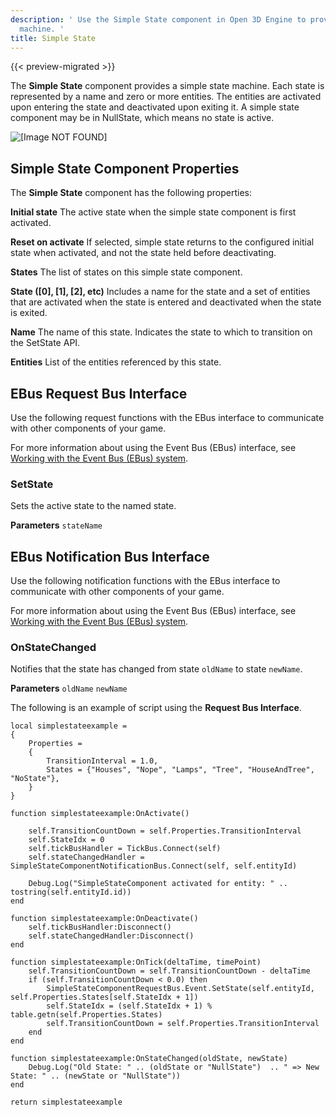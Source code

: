 ```yaml
---
description: ' Use the Simple State component in Open 3D Engine to provide a simple state
  machine. '
title: Simple State
---
```


{{< preview-migrated >}}

The **Simple State** component provides a simple state machine. Each state is represented by a name and zero or more entities. The entities are activated upon entering the state and deactivated upon exiting it. A simple state component may be in NullState, which means no state is active.

![\[Image NOT FOUND\]](/images/user-guide/component/component-simple-state.png)

## Simple State Component Properties 

The **Simple State** component has the following properties:

**Initial state**
The active state when the simple state component is first activated.

**Reset on activate**
If selected, simple state returns to the configured initial state when activated, and not the state held before deactivating.

**States**
The list of states on this simple state component.

**State (\[0\], \[1\], \[2\], etc)**
Includes a name for the state and a set of entities that are activated when the state is entered and deactivated when the state is exited.

**Name**
The name of this state. Indicates the state to which to transition on the SetState API.

**Entities**
List of the entities referenced by this state.

## EBus Request Bus Interface 

Use the following request functions with the EBus interface to communicate with other components of your game.

For more information about using the Event Bus (EBus) interface, see [Working with the Event Bus (EBus) system](/docs/user-guide/engine/ebus/_index.md).

### SetState 

Sets the active state to the named state.

**Parameters**
`stateName`

## EBus Notification Bus Interface 

Use the following notification functions with the EBus interface to communicate with other components of your game.

For more information about using the Event Bus (EBus) interface, see [Working with the Event Bus (EBus) system](/docs/user-guide/engine/ebus/_index.md).

### OnStateChanged 

Notifies that the state has changed from state `oldName` to state `newName`.

**Parameters**
`oldName`
`newName`

The following is an example of script using the **Request Bus Interface**.

```
local simplestateexample =
{
    Properties =
    {
        TransitionInterval = 1.0,
        States = {"Houses", "Nope", "Lamps", "Tree", "HouseAndTree", "NoState"},
    }
}

function simplestateexample:OnActivate()

    self.TransitionCountDown = self.Properties.TransitionInterval
    self.StateIdx = 0
    self.tickBusHandler = TickBus.Connect(self)
    self.stateChangedHandler = SimpleStateComponentNotificationBus.Connect(self, self.entityId)

    Debug.Log("SimpleStateComponent activated for entity: " .. tostring(self.entityId.id))
end

function simplestateexample:OnDeactivate()
    self.tickBusHandler:Disconnect()
    self.stateChangedHandler:Disconnect()
end

function simplestateexample:OnTick(deltaTime, timePoint)
    self.TransitionCountDown = self.TransitionCountDown - deltaTime
    if (self.TransitionCountDown < 0.0) then
        SimpleStateComponentRequestBus.Event.SetState(self.entityId, self.Properties.States[self.StateIdx + 1])
        self.StateIdx = (self.StateIdx + 1) % table.getn(self.Properties.States)
        self.TransitionCountDown = self.Properties.TransitionInterval
    end
end

function simplestateexample:OnStateChanged(oldState, newState)
    Debug.Log("Old State: " .. (oldState or "NullState")  .. " => New State: " .. (newState or "NullState"))
end

return simplestateexample
```

